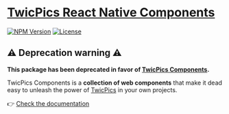 # [TwicPics React Native Components](https://www.npmjs.com/package/@twicpics/components-react-native)

[![NPM Version][npm-image]][npm-url]
[![License][license-image]][license-url]

## ⚠️ Deprecation warning ⚠️

**This package has been deprecated in favor of [TwicPics Components](https://github.com/TwicPics/components).**

TwicPics Components is a **collection of web components** that make it dead easy to unleash the power of [TwicPics](https://www.twicpics.com/?utm_source=github&utm_medium=organic&utm_campaign=components) in your own projects.

👉 [Check the documentation](https://github.com/TwicPics/components/tree/main/documentation)

[license-image]: https://img.shields.io/npm/l/@twicpics/components-react-native.svg?style=flat-square
[license-url]: https://raw.githubusercontent.com/twicpics/components-react-native/master/LICENSE
[npm-image]: https://img.shields.io/badge/npm-v0.0.1-orange.svg?style=flat-square
[npm-url]: https://www.npmjs.com/package/@twicpics/components-react-native/v/0.0.1
